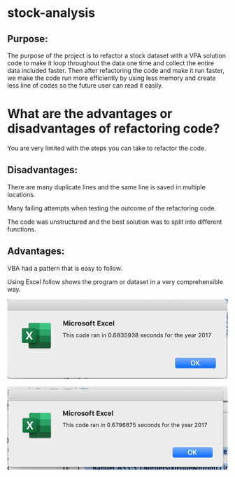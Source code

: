 # stock-analysis

## Purpose:
 
The purpose of the project is to refactor a stock dataset with a VPA solution code to make it loop throughout the data one time and collect the entire data included faster. Then after refactoring the code and make it run faster, we make the code run more efficiently by using less memory and create less line of codes so the future user can read it easily.

# What are the advantages or disadvantages of refactoring code?

You are very limited with the steps you can take to refactor the code.

## Disadvantages:

There are many duplicate lines and the same line is saved in multiple locations.

Many failing attempts when testing the outcome of the refactoring code.

The code was unstructured and the best solution was to split into different functions.

## Advantages:

VBA had a pattern that is easy to follow.

Using Excel follow shows the program or dataset in a very comprehensible way.

   ![alt text](https://github.com/RafifAlzayat/stock-analysis/blob/main/resources/Screen%20Shot%202021-05-09%20at%205.05.15%20PM.png?raw=true)

   ![alt text](https://github.com/RafifAlzayat/stock-analysis/blob/main/resources/Screen%20Shot%202021-05-09%20at%205.06.13%20PM.png?raw=true)
